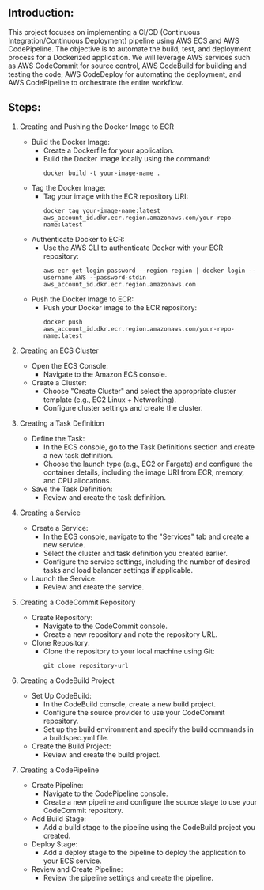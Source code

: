Introduction:
------------
This project focuses on implementing a CI/CD (Continuous Integration/Continuous Deployment) pipeline using AWS ECS and AWS CodePipeline. The objective is to automate the build, test, and deployment process for a Dockerized application. We will leverage AWS services such as AWS CodeCommit for source control, AWS CodeBuild for building and testing the code, AWS CodeDeploy for automating the deployment, and AWS CodePipeline to orchestrate the entire workflow.

Steps:
------
1. Creating and Pushing the Docker Image to ECR
    - Build the Docker Image:
        - Create a Dockerfile for your application.
        - Build the Docker image locally using the command:
          ```
          docker build -t your-image-name .
          ```
    - Tag the Docker Image:
        - Tag your image with the ECR repository URI:
          ```
          docker tag your-image-name:latest aws_account_id.dkr.ecr.region.amazonaws.com/your-repo-name:latest
          ```
    - Authenticate Docker to ECR:
        - Use the AWS CLI to authenticate Docker with your ECR repository:
          ```
          aws ecr get-login-password --region region | docker login --username AWS --password-stdin aws_account_id.dkr.ecr.region.amazonaws.com
          ```
    - Push the Docker Image to ECR:
        - Push your Docker image to the ECR repository:
          ```
          docker push aws_account_id.dkr.ecr.region.amazonaws.com/your-repo-name:latest
          ```

2. Creating an ECS Cluster
    - Open the ECS Console:
        - Navigate to the Amazon ECS console.
    - Create a Cluster:
        - Choose "Create Cluster" and select the appropriate cluster template (e.g., EC2 Linux + Networking).
        - Configure cluster settings and create the cluster.

3. Creating a Task Definition
    - Define the Task:
        - In the ECS console, go to the Task Definitions section and create a new task definition.
        - Choose the launch type (e.g., EC2 or Fargate) and configure the container details, including the image URI from ECR, memory, and CPU allocations.
    - Save the Task Definition:
        - Review and create the task definition.

4. Creating a Service
    - Create a Service:
        - In the ECS console, navigate to the "Services" tab and create a new service.
        - Select the cluster and task definition you created earlier.
        - Configure the service settings, including the number of desired tasks and load balancer settings if applicable.
    - Launch the Service:
        - Review and create the service.

5. Creating a CodeCommit Repository
    - Create Repository:
        - Navigate to the CodeCommit console.
        - Create a new repository and note the repository URL.
    - Clone Repository:
        - Clone the repository to your local machine using Git:
          ```
          git clone repository-url
          ```

6. Creating a CodeBuild Project
    - Set Up CodeBuild:
        - In the CodeBuild console, create a new build project.
        - Configure the source provider to use your CodeCommit repository.
        - Set up the build environment and specify the build commands in a buildspec.yml file.
    - Create the Build Project:
        - Review and create the build project.

7. Creating a CodePipeline
    - Create Pipeline:
        - Navigate to the CodePipeline console.
        - Create a new pipeline and configure the source stage to use your CodeCommit repository.
    - Add Build Stage:
        - Add a build stage to the pipeline using the CodeBuild project you created.
    - Deploy Stage:
        - Add a deploy stage to the pipeline to deploy the application to your ECS service.
    - Review and Create Pipeline:
        - Review the pipeline settings and create the pipeline.

